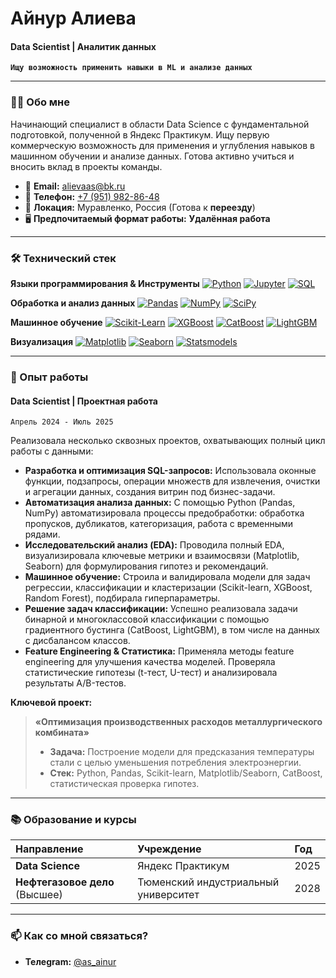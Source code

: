 # Айнур Алиева 
#### Data Scientist | Аналитик данных

**`Ищу возможность применить навыки в ML и анализе данных`**

---

### 👩‍💻 Обо мне

Начинающий специалист в области Data Science с фундаментальной подготовкой, полученной в Яндекс Практикум. Ищу первую коммерческую возможность для применения и углубления навыков в машинном обучении и анализе данных. Готова активно учиться и вносить вклад в проекты команды.

- 📧 **Email:** [alievaas@bk.ru](mailto:alievaas@bk.ru)
- 📱 **Телефон:** [+7 (951) 982-86-48](tel:+79519828648)
- 📍 **Локация:** Муравленко, Россия (Готова к **переезду**)
- 🖥️ **Предпочитаемый формат работы:** **Удалённая работа**

---

### 🛠️ Технический стек

**Языки программирования & Инструменты**
[![Python](https://img.shields.io/badge/Python-3776AB?style=for-the-badge&logo=python&logoColor=white)](https://www.python.org/)
[![Jupyter](https://img.shields.io/badge/Jupyter-F37626?style=for-the-badge&logo=Jupyter&logoColor=white)](https://jupyter.org/)
[![SQL](https://img.shields.io/badge/SQL-4479A1?style=for-the-badge&logo=postgresql&logoColor=white)](https://www.postgresql.org/)

**Обработка и анализ данных**
[![Pandas](https://img.shields.io/badge/Pandas-150458?style=for-the-badge&logo=pandas&logoColor=white)](https://pandas.pydata.org/)
[![NumPy](https://img.shields.io/badge/NumPy-013243?style=for-the-badge&logo=numpy&logoColor=white)](https://numpy.org/)
[![SciPy](https://img.shields.io/badge/SciPy-8CAAE6?style=for-the-badge&logo=scipy&logoColor=white)](https://www.scipy.org/)

**Машинное обучение**
[![Scikit-Learn](https://img.shields.io/badge/Scikit--Learn-F7931E?style=for-the-badge&logo=scikit-learn&logoColor=white)](https://scikit-learn.org/stable/)
[![XGBoost](https://img.shields.io/badge/XGBoost-3776AB?style=for-the-badge&logo=xgboost&logoColor=white)](https://xgboost.ai/)
[![CatBoost](https://img.shields.io/badge/CatBoost-FF6C37?style=for-the-badge)](https://catboost.ai/)
[![LightGBM](https://img.shields.io/badge/LightGBM-6DB33F?style=for-the-badge)](https://lightgbm.readthedocs.io/)

**Визуализация**
[![Matplotlib](https://img.shields.io/badge/Matplotlib-11557C?style=for-the-badge&logo=matplotlib&logoColor=white)](https://matplotlib.org/)
[![Seaborn](https://img.shields.io/badge/Seaborn-4C72B0?style=for-the-badge)](https://seaborn.pydata.org/)
[![Statsmodels](https://img.shields.io/badge/Statsmodels-3CCFB9?style=for-the-badge)](https://www.statsmodels.org/stable/index.html)

---

### 🚀 Опыт работы

#### **Data Scientist** | Проектная работа 
`Апрель 2024 - Июль 2025`

Реализовала несколько сквозных проектов, охватывающих полный цикл работы с данными:

- **Разработка и оптимизация SQL-запросов:** Использовала оконные функции, подзапросы, операции множеств для извлечения, очистки и агрегации данных, создания витрин под бизнес-задачи.
- **Автоматизация анализа данных:** С помощью Python (Pandas, NumPy) автоматизировала процессы предобработки: обработка пропусков, дубликатов, категоризация, работа с временными рядами.
- **Исследовательский анализ (EDA):** Проводила полный EDA, визуализировала ключевые метрики и взаимосвязи (Matplotlib, Seaborn) для формулирования гипотез и рекомендаций.
- **Машинное обучение:** Строила и валидировала модели для задач регрессии, классификации и кластеризации (Scikit-learn, XGBoost, Random Forest), подбирала гиперпараметры.
- **Решение задач классификации:** Успешно реализовала задачи бинарной и многоклассовой классификации с помощью градиентного бустинга (CatBoost, LightGBM), в том числе на данных с дисбалансом классов.
- **Feature Engineering & Статистика:** Применяла методы feature engineering для улучшения качества моделей. Проверяла статистические гипотезы (t-тест, U-тест) и анализировала результаты A/B-тестов.

**Ключевой проект:**
> **«Оптимизация производственных расходов металлургического комбината»**
> - **Задача:** Построение модели для предсказания температуры стали с целью уменьшения потребления электроэнергии.
> - **Стек:** Python, Pandas, Scikit-learn, Matplotlib/Seaborn, CatBoost, статистическая проверка гипотез.

---

### 📚 Образование и курсы

| Направление | Учреждение | Год |
| :--- | :--- | :--- |
| **Data Science** | Яндекс Практикум | 2025 |
| **Нефтегазовое дело** (Высшее) | Тюменский индустриальный университет | 2028 |

---
### 📫 Как со мной связаться?
- **Телеgram:** [@as_ainur](https://t.me/as_ainur)

